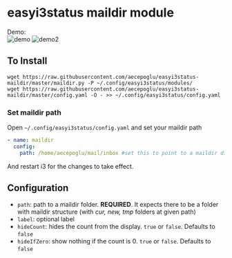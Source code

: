 # easyi3status maildir module

Demo:  
![demo](https://image.ibb.co/gS0iKQ/output_ag_TFLa.gif) ![demo2](https://image.ibb.co/iLuqYk/small2.png)

## To Install

    wget https://raw.githubusercontent.com/aecepoglu/easyi3status-maildir/master/maildir.py -P ~/.config/easyi3status/modules/
    wget https://raw.githubusercontent.com/aecepoglu/easyi3status-maildir/master/config.yaml -O - >> ~/.config/easyi3status/config.yaml

### Set maildir path

Open `~/.config/easyi3status/config.yaml` and set your maildir path

```yaml
- name: maildir
  config:
    path: /home/aecepoglu/mail/inbox #set this to point to a maildir directory
```

And restart i3 for the changes to take effect.

## Configuration

* `path`: path to a maildir folder. **REQUIRED**. It expects there to be a folder with maildir structure (with *cur, new, tmp* folders at given path) 
* `label`: optional label
* `hideCount`: hides the count from the display. `true` or `false`. Defaults to `false`
* `hideIfZero`: show nothing if the count is 0. `true` or `false`. Defaults to `false`
